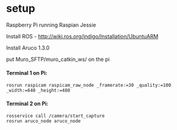 # setup

Raspberry Pi running Raspian Jessie

Install ROS - http://wiki.ros.org/indigo/Installation/UbuntuARM

Install Aruco 1.3.0

put Muro_SFTP/muro_catkin_ws/ on the pi

#### Terminal 1 on Pi:
```
rosrun raspicam raspicam_raw_node _framerate:=30 _quality:=100 _width:=640 _height:=480
```
#### Terminal 2 on Pi:
```
rosservice call /camera/start_capture 
rosrun aruco_node aruco_node
```